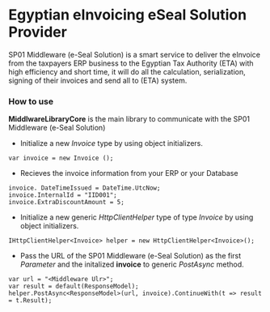 # Egyptian eInvoicing eSeal Solution Provider

SP01 Middleware (e-Seal Solution) is a smart service to deliver the eInvoice from the taxpayers ERP business to the Egyptian Tax Authority (ETA) with high efficiency and short time, it will do all the calculation, serialization, signing of their invoices and send all to (ETA) system.

### How to use

**MiddlwareLibraryCore** is the main library to communicate with the SP01 Middleware (e-Seal Solution)

- Initialize a new _Invoice_ type by using object initializers.

```
var invoice = new Invoice ();
```

- Recieves the invoice information from your ERP or your Database

```
invoice. DateTimeIssued = DateTime.UtcNow;
invoice.InternalId = "IID001";
invoice.ExtraDiscountAmount = 5;
```

- Initialize a new generic _HttpClientHelper_ type of type _Invoice_ by using object initializers.

```
IHttpClientHelper<Invoice> helper = new HttpClientHelper<Invoice>();
```

- Pass the URL of the SP01 Middleware (e-Seal Solution) as the first _Parameter_ and the initalized **invoice** to generic _PostAsync_ method.

```
var url = "<Middleware Ulr>";
var result = default(ResponseModel);
helper.PostAsync<ResponseModel>(url, invoice).ContinueWith(t => result = t.Result);
```
